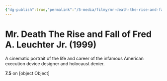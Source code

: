 ```yaml
---
{"dg-publish":true,"permalink":"/5-media/filmy/mr-death-the-rise-and-fall-of-fred-a-leuchter-jr/","contentClasses":"movie","tags":["to-watch","фильм","#Documentary","#Biography"]}
---
```


# Mr. Death The Rise and Fall of Fred A. Leuchter Jr. (1999)
​​A cinematic portrait of the life and career of the infamous American execution device designer and holocaust denier.

**7.5** on [object Object]
